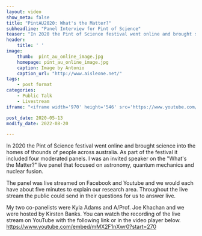 ```yaml
---
layout: video
show_meta: false
title: "PintAU2020: What's the Matter?"
subheadline: "Panel Interview for Pint of Science"
teaser: "In 2020 the Pint of Science festival went online and brought science into the homes of thounds of people across australia. As part of the festival it included four moderated panels. I was an invited speaker on the “What’s the Matter?” live panel that focused on astronomy, quantum mechanics and nuclear fusion."
header:
    title: ' '
image:
    thumb:  pint_au_online_image.jpg
    homepage: pint_au_online_image.jpg
    caption: Image by Antonio
    caption_url: "http://www.aisleone.net/"
tags:
    - post format
categories:
    - Public Talk
    - Livestream
iframe: "<iframe width='970' height='546' src='https://www.youtube.com/embed/mMX2F1nXwr0?start=270' frameborder='0' allowfullscreen></iframe>"

post_date: 2020-05-13
modify_date: 2022-08-20

---
```


In 2020 the Pint of Science festival went online and brought science into the homes of thounds of people across australia.
As part of the festival it included four moderated panels. 
I was an invited speaker on the "What's the Matter?" live panel that focused on astronomy, quantum mechanics and nuclear fusion.

The panel was live streamed on Facebook and Youtube and we would each have about five minutes to explain our research area.
Throughout the live stream the public could send in their questions for us to answer live.

My two co-panelists were Kyla Adams and A/Prof. Joe Khachan and we were hosted by Kirsten Banks. You can watch the recording of the live stream on YouTube with the following link or in the video player below. <a href="https://www.youtube.com/embed/mMX2F1nXwr0?start=270">https://www.youtube.com/embed/mMX2F1nXwr0?start=270</a>


